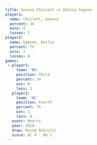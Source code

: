 ```yaml
---
title: Geneva Chislett vs Emilia Gagnon
player1:                
  name: Chislett, Geneva
  percent: 34           
  wins: 0               
  losses: 1             
player2:                
  name: Gagnon, Emilia  
  percent: 75           
  wins: 1               
  losses: 0             
games:
 - player1:         
     team: 'NU'     
     position: Third
     percent: 34    
     win: 0         
     loss: 1        
   player2:          
     team: 'QC'      
     position: Fourth
     percent: 75     
     win: 1          
     loss: 0         
   event: Hearts       
   year: 2018          
   draw: Round Robin(1)
   score: QC 9 - NU 2  
---
```

